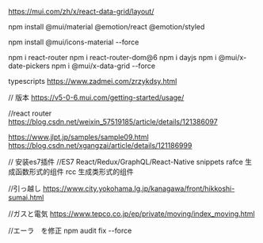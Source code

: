 https://mui.com/zh/x/react-data-grid/layout/

npm install @mui/material @emotion/react @emotion/styled

npm install @mui/icons-material --force

npm i react-router 
npm i react-router-dom@6
npm i dayjs
npm i @mui/x-date-pickers
npm i @mui/x-data-grid --force


typescripts
https://www.zadmei.com/zrzykdsy.html

// 版本 
https://v5-0-6.mui.com/getting-started/usage/


//react router
https://blog.csdn.net/weixin_57519185/article/details/121386097


https://www.jlpt.jp/samples/sample09.html
https://blog.csdn.net/xgangzai/article/details/121186999

// 安装es7插件
//ES7 React/Redux/GraphQL/React-Native snippets
rafce 生成函数形式的组件
rcc 生成类形式的组件

//引っ越し
https://www.city.yokohama.lg.jp/kanagawa/front/hikkoshi-sumai.html

//ガスと電気
https://www.tepco.co.jp/ep/private/moving/index_moving.html

//エーラ　を修正
npm audit fix --force